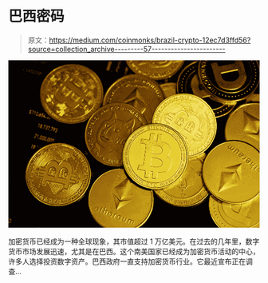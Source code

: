 # 巴西密码

> 原文：<https://medium.com/coinmonks/brazil-crypto-12ec7d3ffd56?source=collection_archive---------57----------------------->

![](img/f8c0af8a6ff849be249b1b552fe91dcf.png)

加密货币已经成为一种全球现象，其市值超过 1 万亿美元。在过去的几年里，数字货币市场发展迅速，尤其是在巴西。这个南美国家已经成为加密货币活动的中心，许多人选择投资数字资产。巴西政府一直支持加密货币行业。它最近宣布正在调查…